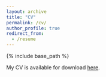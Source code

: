 ```yaml
---
layout: archive
title: "CV"
permalink: /cv/
author_profile: true
redirect_from:
  - /resume
---
```


{% include base_path %}

My CV is available for download [here](https://helenpitchik.github.io/files/HelenPitchik_CV_Jan2024.pdf).
